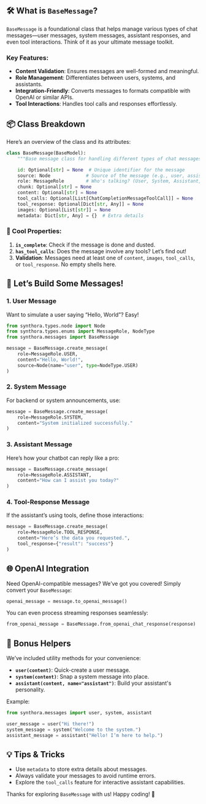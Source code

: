 <!-- LICENSE HEADER MANAGED BY add-license-header

Copyright 2024-2025 Syntropix

Licensed under the Apache License, Version 2.0 (the "License");
you may not use this file except in compliance with the License.
You may obtain a copy of the License at

    http://www.apache.org/licenses/LICENSE-2.0

Unless required by applicable law or agreed to in writing, software
distributed under the License is distributed on an "AS IS" BASIS,
WITHOUT WARRANTIES OR CONDITIONS OF ANY KIND, either express or implied.
See the License for the specific language governing permissions and
limitations under the License.
-->

## 🛠️ What is `BaseMessage`?

`BaseMessage` is a foundational class that helps manage various types of chat messages—user messages, system messages, assistant responses, and even tool interactions. Think of it as your ultimate message toolkit.

### Key Features:
- **Content Validation**: Ensures messages are well-formed and meaningful.
- **Role Management**: Differentiates between users, systems, and assistants.
- **Integration-Friendly**: Converts messages to formats compatible with OpenAI or similar APIs.
- **Tool Interactions**: Handles tool calls and responses effortlessly.



## 📦 Class Breakdown

Here’s an overview of the class and its attributes:

```python
class BaseMessage(BaseModel):
    """Base message class for handling different types of chat messages."""

    id: Optional[str] = None  # Unique identifier for the message
    source: Node             # Source of the message (e.g., user, assistant)
    role: MessageRole        # Who's talking? (User, System, Assistant, Tool)
    chunk: Optional[str] = None
    content: Optional[str] = None
    tool_calls: Optional[List[ChatCompletionMessageToolCall]] = None
    tool_response: Optional[Dict[str, Any]] = None
    images: Optional[List[str]] = None
    metadata: Dict[str, Any] = {}  # Extra details
```

### 🚀 Cool Properties:

1. **`is_complete`**: Check if the message is done and dusted.
2. **`has_tool_calls`**: Does the message involve any tools? Let’s find out!
3. **Validation**: Messages need at least one of `content`, `images`, `tool_calls`, or `tool_response`. No empty shells here.



## 🌟 Let’s Build Some Messages!

### 1. **User Message**
Want to simulate a user saying “Hello, World”? Easy!

```python
from synthora.types.node import Node
from synthora.types.enums import MessageRole, NodeType
from synthora.messages import BaseMessage

message = BaseMessage.create_message(
    role=MessageRole.USER,
    content="Hello, World!",
    source=Node(name="user", type=NodeType.USER)
)
```

### 2. **System Message**
For backend or system announcements, use:

```python
message = BaseMessage.create_message(
    role=MessageRole.SYSTEM,
    content="System initialized successfully."
)
```

### 3. **Assistant Message**
Here’s how your chatbot can reply like a pro:

```python
message = BaseMessage.create_message(
    role=MessageRole.ASSISTANT,
    content="How can I assist you today?"
)
```

### 4. **Tool-Response Message**
If the assistant’s using tools, define those interactions:

```python
message = BaseMessage.create_message(
    role=MessageRole.TOOL_RESPONSE,
    content="Here’s the data you requested.",
    tool_response={"result": "success"}
)
```



## 🌐 OpenAI Integration

Need OpenAI-compatible messages? We’ve got you covered! Simply convert your `BaseMessage`:

```python
openai_message = message.to_openai_message()
```

You can even process streaming responses seamlessly:

```python
from_openai_message = BaseMessage.from_openai_chat_response(response)
```



## 🌟 Bonus Helpers

We’ve included utility methods for your convenience:

- **`user(content)`**: Quick-create a user message.
- **`system(content)`**: Snap a system message into place.
- **`assistant(content, name="assistant")`**: Build your assistant's personality.

Example:

```python
from synthora.messages import user, system, assistant

user_message = user("Hi there!")
system_message = system("Welcome to the system.")
assistant_message = assistant("Hello! I’m here to help.")
```



## 💡 Tips & Tricks

- Use `metadata` to store extra details about messages.
- Always validate your messages to avoid runtime errors.
- Explore the `tool_calls` feature for interactive assistant capabilities.



Thanks for exploring `BaseMessage` with us! Happy coding! 🎉
